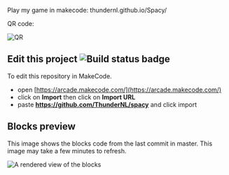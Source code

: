  Play my game in makecode:
thundernl.github.io/Spacy/

QR code:

![QR](https://chart.googleapis.com/chart?chs=150x150&cht=qr&chl=thundernl.github.io/Spacy/)

## Edit this project ![Build status badge](https://github.com/ThunderNL/spacy/workflows/MakeCode/badge.svg)

To edit this repository in MakeCode.

* open [https://arcade.makecode.com/](https://arcade.makecode.com/)
* click on **Import** then click on **Import URL**
* paste **https://github.com/ThunderNL/spacy** and click import

## Blocks preview

This image shows the blocks code from the last commit in master.
This image may take a few minutes to refresh.

![A rendered view of the blocks](https://github.com/ThunderNL/spacy/raw/master/.github/makecode/blocks.png)
